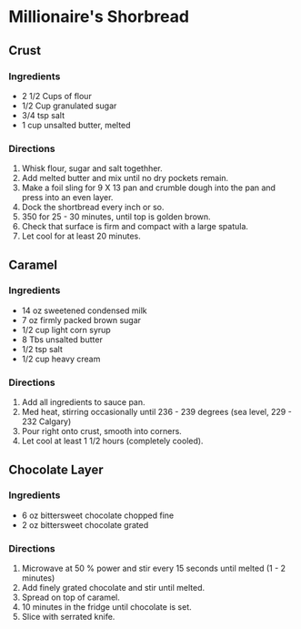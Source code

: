 # Millionaire's Shorbread

## Crust

### Ingredients
* 2 1/2 Cups of flour
* 1/2 Cup granulated sugar
* 3/4 tsp salt
* 1 cup unsalted butter, melted

### Directions
1. Whisk flour, sugar and salt togethher.
2. Add melted butter and mix until no dry pockets remain.
3. Make a foil sling for 9 X 13 pan and crumble dough into the pan and press into an even layer.
4. Dock the shortbread every inch or so.
5. 350 for 25 - 30 minutes, until top is golden brown.
6. Check that surface is firm and compact with a large spatula.
7. Let cool for at least 20 minutes.

## Caramel

### Ingredients
* 14 oz sweetened condensed milk
* 7 oz firmly packed brown sugar
* 1/2 cup light corn syrup
* 8 Tbs unsalted butter
* 1/2 tsp salt
* 1/2 cup heavy cream

### Directions
1. Add all ingredients to sauce pan.
2. Med heat, stirring occasionally until 236 - 239 degrees (sea level, 229 - 232 Calgary)
3. Pour right onto crust, smooth into corners.
4. Let cool at least 1 1/2 hours (completely cooled).

## Chocolate Layer

### Ingredients
* 6 oz bittersweet chocolate chopped fine
* 2 oz bittersweet chocolate grated

### Directions
1. Microwave at 50 % power and stir every 15 seconds until melted (1 - 2 minutes)
2. Add finely grated chocolate and stir until melted.
3. Spread on top of caramel.
4. 10 minutes in the fridge until chocolate is set.
5. Slice with serrated knife.
